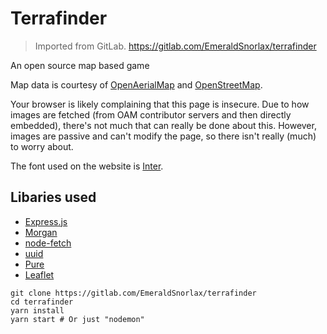 Terrafinder
===

> Imported from GitLab. https://gitlab.com/EmeraldSnorlax/terrafinder

An open source map based game

Map data is courtesy of [OpenAerialMap](https://openaerialmap.org) and [OpenStreetMap](https://openstreetmap.org).

Your browser is likely complaining that this page is insecure. Due to how images are fetched (from OAM contributor servers and then directly embedded), there's not much that can really be done about this. However, images are passive and can't modify the page, so there isn't really (much) to worry about.

The font used on the website is [Inter](https://rsms.me/inter/).

Libaries used
---
- [Express.js](https://expressjs.com/)
- [Morgan](https://github.com/expressjs/morgan)
- [node-fetch](https://github.com/node-fetch/node-fetch)
- [uuid](https://github.com/uuidjs/uuid)
- [Pure](https://purecss.io/)
- [Leaflet](https://leafletjs.com/)

```
git clone https://gitlab.com/EmeraldSnorlax/terrafinder
cd terrafinder
yarn install
yarn start # Or just "nodemon"
```
